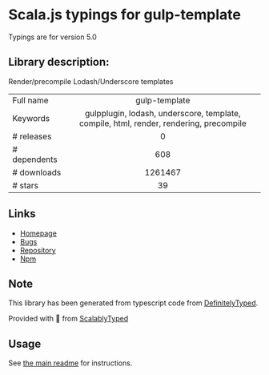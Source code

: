 
# Scala.js typings for gulp-template

Typings are for version 5.0

## Library description:
Render/precompile Lodash/Underscore templates

|                    |                 |
| ------------------ | :-------------: |
| Full name          | gulp-template |
| Keywords           | gulpplugin, lodash, underscore, template, compile, html, render, rendering, precompile |
| # releases         | 0 |
| # dependents       | 608 |
| # downloads        | 1261467 |
| # stars            | 39 |

## Links
- [Homepage](https://github.com/sindresorhus/gulp-template#readme)
- [Bugs](https://github.com/sindresorhus/gulp-template/issues)
- [Repository](https://github.com/sindresorhus/gulp-template)
- [Npm](https://www.npmjs.com/package/gulp-template)
    


## Note
This library has been generated from typescript code from [DefinitelyTyped](https://definitelytyped.org).

Provided with :purple_heart: from [ScalablyTyped](https://github.com/oyvindberg/ScalablyTyped)

## Usage
See [the main readme](../../readme.md) for instructions.


